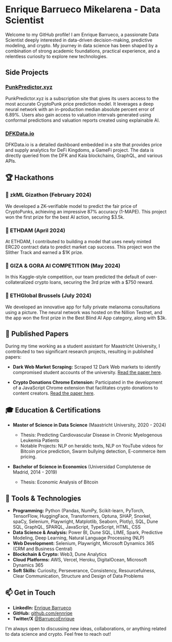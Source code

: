 # Enrique Barrueco Mikelarena - Data Scientist

Welcome to my GitHub profile! I am Enrique Barrueco, a passionate Data Scientist deeply interested in data-driven decision-making, predictive modeling, and crypto. My journey in data science has been shaped by a combination of strong academic foundations, practical experience, and a relentless curiosity to explore new technologies.

## Side Projects

### [PunkPredictor.xyz](https://punkpredictor.xyz)
PunkPredictor.xyz is a subscription site that gives its users access to the most accurate CryptoPunk price prediction model. It leverages a deep neural network with an in-production median absolute percent error of 6.89%. Users also gain access to valuation intervals generated using conformal predictions and valuation reports created using explainable AI.

### [DFKData.io](https://dfkdata.io)
DFKData.io is a detailed dashboard embedded in a site that provides price and supply analytics for DeFi Kingdoms, a GameFi project. The data is directly queried from the DFK and Kaia blockchains, GraphQL, and various APIs.

## 🏆 Hackathons

### 🥇 zkML Gizathon (February 2024)
We developed a ZK-verifiable model to predict the fair price of CryptoPunks, achieving an impressive 87% accuracy (1-MAPE). This project won the first prize for the best AI action, securing $3.5k.

### 🥇 ETHDAM (April 2024)
At ETHDAM, I contributed to building a model that uses newly minted ERC20 contract data to predict market cap success. This project won the Slither Track and earned a $1K prize.

### 🥉 GIZA & GORA AI COMPETITION (May 2024)
In this Kaggle-style competition, our team predicted the default of over-collateralized crypto loans, securing the 3rd prize with a $750 reward.

### 🥇 ETHGlobal Brussels (July 2024)
We developed an innovative app for fully private melanoma consultations using a picture. The neural network was hosted on the Nillion Testnet, and the app won the first prize in the Best Blind AI App category, along with $3k.


## 📄 Published Papers

During my time working as a student assistant for Maastricht University, I contributed to two significant research projects, resulting in published papers:

- **Dark Web Market Scraping:** Scraped 12 Dark Web markets to identify compromised student accounts of the university. [Read the paper here](https://link.springer.com/chapter/10.1007/978-3-031-06975-8_28).

- **Crypto Donations Chrome Extension:** Participated in the development of a JavaScript Chrome extension that facilitates crypto donations to content creators. [Read the paper here](https://ieeexplore.ieee.org/document/9909272/).

## 🎓 Education & Certifications

- **Master of Science in Data Science** (Maastricht University, 2020 - 2024)
  - Thesis: Predicting Cardiovascular Disease in Chronic Myelogenous Leukemia Patients
  - Notable Projects: NLP on heraldic texts, NLP on YouTube videos for Bitcoin price prediction, Swarm bullying detection, E-commerce item pricing.

- **Bachelor of Science in Economics** (Universidad Complutense de Madrid, 2014 - 2019)
  - Thesis: Economic Analysis of Bitcoin

## 🔧 Tools & Technologies

- **Programming:** Python (Pandas, NumPy, Scikit-learn, PyTorch, TensorFlow, HuggingFace, Transformers, Optuna, SHAP, Snorkel, spaCy, Selenium, Playwright, Matplotlib, Seaborn, Plotly), SQL, Dune SQL, GraphQL, SPARQL, JavaScript, TypeScript, HTML, CSS
- **Data Science & Analysis:** Power BI, Dune SQL, LIME, Spark, Predictive Modeling, Deep Learning, Natural Language Processing (NLP)
- **Web Development:** Selenium, Playwright, Microsoft Dynamics 365 (CRM and Business Central)
- **Blockchain & Crypto:** Web3, Dune Analytics
- **Cloud Platforms:** AWS, Vercel, Heroku, DigitalOcean, Microsoft Dynamics 365
- **Soft Skills:** Curiosity, Perseverance, Consistency, Resourcefulness, Clear Communication, Structure and Design of Data Problems

## 📫 Get in Touch

- **LinkedIn:** [Enrique Barrueco](https://linkedin.com/in/enriquebarrueco)
- **GitHub:** [github.com/ennriqe](https://github.com/ennriqe)
- **Twitter/X** [@BarruecoEnrique](https://X.com/BarruecoEnrique)

I'm always open to discussing new ideas, collaborations, or anything related to data science and crypto. Feel free to reach out!
